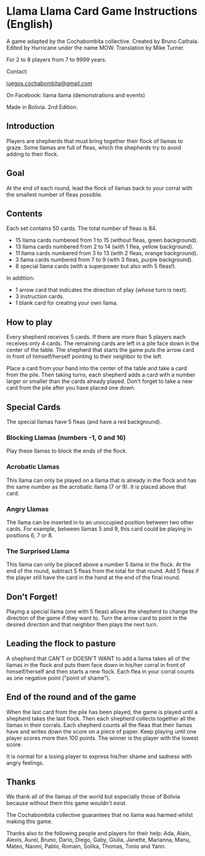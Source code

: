 # Llama Llama Card Game Instructions (English)

A game adapted by the Cochabombita collective.
Created by Bruno Cathala.
Edited by Hurricane under the name MOW.
Translation by Mike Turner.

For 2 to 8 players from 7 to 9999 years.

Contact:

juegos.cochabombita@gmail.com

On Facebook: llama llama (demonstrations and events)

Made in Bolivia.
2nd Edition.

## Introduction

Players are shepherds that must bring together their flock of llamas to graze. Some llamas are full of fleas, which the shepherds try to avoid adding to their flock.

## Goal

At the end of each round, lead the flock of llamas back to your corral with the smallest number of fleas possible.

## Contents

Each set contains 50 cards. The total number of fleas is 84.

* 15 llama cards numbered from 1 to 15 (without fleas, green background).
* 13 llama cards numbered from 2 to 14 (with 1 flea, yellow background).
* 11 llama cards numbered from 3 to 13 (with 2 fleas, orange background).
* 3 llama cards numbered from 7 to 9 (with 3 fleas, purple background).
* 8 special llama cards (with a superpower but also with 5 fleas!).

In addition:

* 1 arrow card that indicates the direction of play (whose turn is next).
* 3 instruction cards.
* 1 blank card for creating your own llama.

## How to play

Every shepherd receives 5 cards. If there are more than 5 players each receives only 4 cards. The remaining cards are left in a pile face down in the center of the table. The shepherd that starts the game puts the arrow card in front of himself/herself pointing to their neighbor to the left.

Place a card from your hand into the center of the table and take a card from the pile. Then taking turns, each shepherd adds a card with a number larger or smaller than the cards already played. Don't forget to take a new card from the pile after you have placed one down.

## Special Cards

The special llamas have 5 fleas (and have a red background).

### Blocking Llamas (numbers -1, 0 and 16)

Play these llamas to block the ends of the flock.

### Acrobatic Llamas

This llama can only be played on a llama that is already in the flock and has the same number as the acrobatic llama (7 or 9). It is placed above that card.

### Angry Llamas

The llama can be inserted in to an unoccupied position between two other cards. For example, between llamas 5 and 9, this card could be playing in positions 6, 7 or 8.

### The Surprised Llama

This llama can only be placed above a number 5 llama in the flock. At the end of the round, subtract 5 fleas from the total for that round. Add 5 fleas if the player still have the card in the hand at the end of the final round.

## Don't Forget!

Playing a special llama (one with 5 fleas) allows the shepherd to change the direction of the game if they want to. Turn the arrow card to point in the desired direction and that neighbor then plays the next turn.

## Leading the flock to pasture

A shepherd that CAN'T or DOESN'T WANT to add a llama takes all of the llamas in the flock and puts them face down in his/her corral in front of himself/herself and then starts a new flock. Each flea in your corral counts as one negative point ("point of shame").

## End of the round and of the game

When the last card from the pile has been played, the game is played until a shepherd takes the last flock. Then each shepherd collects together all the llamas in their corrals. Each shepherd counts all the fleas that their llamas have and writes down the score on a piece of paper. Keep playing until one player scores more then 100 points. The winner is the player with the lowest score.

It is normal for a losing player to express his/her shame and sadness with angry feelings.

## Thanks

We thank all of the llamas of the world but especially those of Bolivia because without them this game wouldn't exist.

The Cochabombita collective guarantees that no llama was harmed whilst making this game.

Thanks also to the following people and players for their help: Ada, Alain, Alexis, Aurel, Bruno, Dario, Diego, Gaby, Giulia, Janette, Marianna, Manu, Mateo, Naomi, Pablo, Romain, Solika, Thomas, Tonio and Yann.
